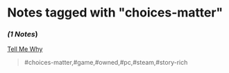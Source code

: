 # Notes tagged with "choices-matter"

### _(1 Notes_)

[Tell Me Why](./../Tell%20Me%20Why.html)
> #choices-matter,#game,#owned,#pc,#steam,#story-rich

